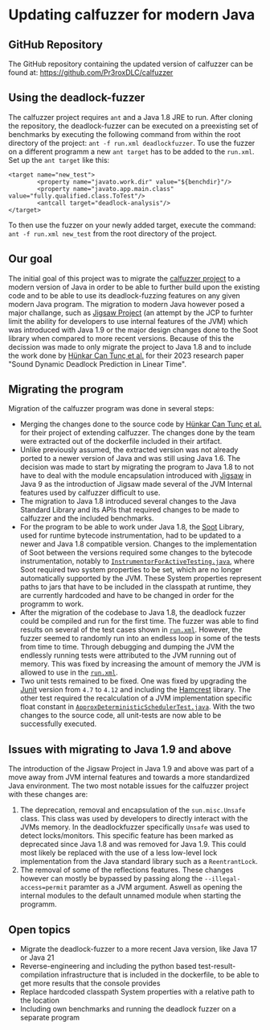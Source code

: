 # Updating calfuzzer for modern Java

## GitHub Repository

The GitHub repository containing the updated version of calfuzzer can be found at:
https://github.com/Pr3roxDLC/calfuzzer

## Using the deadlock-fuzzer
The calfuzzer project requires `ant` and a Java 1.8 JRE to run. After cloning the repository, the deadlock-fuzzer can be executed on a preexisting set of benchmarks by executing the following command from within the root directory of the project: `ant -f run.xml deadlockfuzzer`. To use the fuzzer on a different programm a new `ant target` has to be added to the `run.xml`. 
Set up the `ant target` like this: 
```
<target name="new_test">
        <property name="javato.work.dir" value="${benchdir}"/>
        <property name="javato.app.main.class" value="fully.qualified.class.ToTest"/>
        <antcall target="deadlock-analysis"/>
</target>
```
To then use the fuzzer on your newly added target, execute the command: `ant -f run.xml new_test` from the root directory of the project.

## Our goal
The initial goal of this project was to migrate the [calfuzzer project](https://people.eecs.berkeley.edu/~ksen/papers/deadlock.pdf) to a modern version of Java in order to be able to further build upon the existing code and to be able to use its deadlock-fuzzing features on any given modern Java program. The migration to modern Java however posed a major challange, such as [Jigsaw Project](https://openjdk.org/projects/jigsaw/) (an attempt by the JCP to furhter limit the ability for developers to use internal features of the JVM) which was introduced with Java 1.9 or the major design changes done to the Soot library when compared to more recent versions. Because of this the decission was made to only migrate the project to Java 1.8 and to include the work done by [Hünkar Can Tunç et al.](https://zenodo.org/records/7809600) for their 2023 research paper "Sound Dynamic Deadlock Prediction in Linear Time".

## Migrating the program
Migration of the calfuzzer program was done in several steps:
- Merging the changes done to the source code by [Hünkar Can Tunç et al.](https://zenodo.org/records/7809600) for their project of extending calfuzzer. The changes done by the team were extracted out of the dockerfile included in their artifact.
- Unlike previously assumed, the extracted version was not already ported to a newer version of Java and was still using Java 1.6. The decision was made to start by migrating the program to Java 1.8 to not have to deal with the module encapsulation introduced with [Jigsaw](https://openjdk.org/projects/jigsaw/) in Java 9 as the introduction of Jigsaw made several of the JVM Internal features used by calfuzzer difficult to use.
- The migration to Java 1.8 introduced several changes to the Java Standard Library and its APIs that required changes to be made to calfuzzer and the included benchmarks.
- For the program to be able to work under Java 1.8, the [Soot](https://github.com/soot-oss/soot) Library, used for runtime bytecode instrumentation, had to be updated to a newer and Java 1.8 compatible version. Changes to the implementation of Soot between the versions required some changes to the bytecode instrumentation, notably to [`InstrumentorForActiveTesting.java`](https://github.com/Pr3roxDLC/calfuzzer/blob/master/src/javato/activetesting/instrumentor/InstrumentorForActiveTesting.java), where Soot required two system properties to be set, which are no longer automatically supported by the JVM. These System properties represent paths to jars that have to be included in the classpath at runtime, they are currently hardcoded and have to be changed in order for the programm to work.
- After the migration of the codebase to Java 1.8, the deadlock fuzzer could be compiled and run for the first time. The fuzzer was able to find results on several of the test cases shown in [`run.xml`](https://github.com/Pr3roxDLC/calfuzzer/blob/master/run.xml). However, the fuzzer seemed to randomly run into an endless loop in some of the tests from time to time. Through debugging and dumping the JVM the endlessly running tests were attributed to the JVM running out of memory. This was fixed by increasing the amount of memory the JVM is allowed to use in the [`run.xml`](https://github.com/Pr3roxDLC/calfuzzer/blob/c90f2c70eb87780fb7ffc40bd70d3871915303c7/run.xml#L152).
- Two unit tests remained to be fixed. One was fixed by upgrading the [Junit](https://junit.org/junit4/) version from `4.7` to `4.12` and including the [Hamcrest](https://hamcrest.org/) library. The other test required the recalculation of a JVM implementation specific float constant in [`ApproxDeterministicSchedulerTest.java`](https://github.com/Pr3roxDLC/calfuzzer/blame/master/test/javato/activetesting/deterministicscheduler/ApproxDeterministicSchedulerTest.java). With the two changes to the source code, all unit-tests are now able to be successfully executed.

## Issues with migrating to Java 1.9 and above
The introduction of the Jigsaw Project in Java 1.9 and above was part of a move away from JVM internal features and towards a more standardized Java environment. The two most notable issues for the calfuzzer project with these changes are:
1. The deprecation, removal and encapsulation of the `sun.misc.Unsafe` class. This class was used by developers to directly interact with the JVMs memory. In the deadlockfuzzer specifically `Unsafe` was used to detect locks/monitors. This specific feature has been marked as deprecated since Java 1.8 and was removed for Java 1.9. This could most likely be replaced with the use of a less low-level lock implementation from the Java standard library such as a `ReentrantLock`.
2. The removal of some of the reflections features. These changes however can mostly be bypassed by passing along the `--illegal-access=permit` paramter as a JVM argument. Aswell as opening the internal modules to the default unnamed module when starting the programm.
  
## Open topics 
- Migrate the deadlock-fuzzer to a more recent Java version, like Java 17 or Java 21
- Reverse-engineering and including the python based test-result-compilation infrastructure that is included in the dockerfile, to be able to get more results that the console provides
- Replace hardcoded classpath System properties with a relative path to the location
- Including own benchmarks and running the deadlock fuzzer on a separate program
